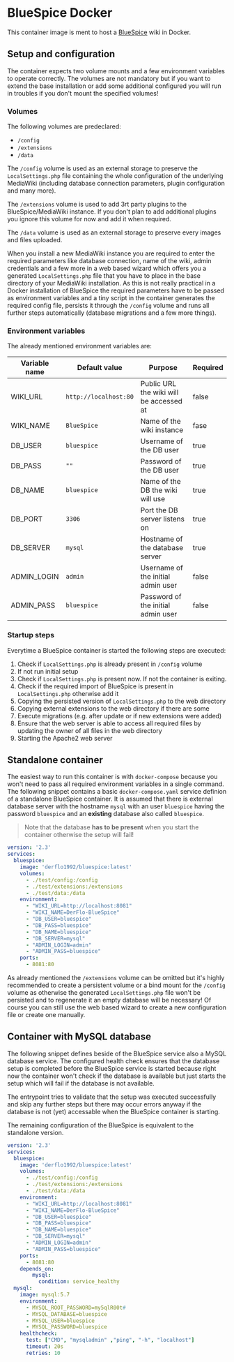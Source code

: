 # BlueSpice Docker

This container image is ment to host a [BlueSpice](https://bluespice.com) wiki in Docker.

## Setup and configuration

The container expects two volume mounts and a few environment variables to operate correctly.
The volumes are not mandatory but if you want to extend the base installation or add some additional configured you will run in troubles if you don't mount the specified volumes!

### Volumes

The following volumes are predeclared:

* `/config`
* `/extensions`
* `/data`

The `/config` volume is used as an external storage to preserve the `LocalSettings.php` file containing the whole configuration of the underlying MediaWiki (including database connection parameters, plugin configuration and many more).

The `/extensions` volume is used to add 3rt party plugins to the BlueSpice/MediaWiki instance.
If you don't plan to add additional plugins you ignore this volume for now and add it when required.

The `/data` volume is used as an external storage to preserve every images and files uploaded.

When you install a new MediaWiki instance you are required to enter the required parameters like database connection, name of the wiki, admin credentials and a few more in a web based wizard which offers you a generated `LocalSettings.php` file that you have to place in the base directory of your MediaWiki installation.
As this is not really practical in a Docker installation of BlueSpice the required parameters have to be passed as environment variables and a tiny script in the container generates the required config file, persists it through the `/config` volume and runs all further steps automatically (database migrations and a few more things).

### Environment variables

The already mentioned environment variables are:

| Variable name | Default value         | Purpose                                 | Required |
|---------------|-----------------------|-----------------------------------------|----------|
| WIKI_URL      | `http://localhost:80` | Public URL the wiki will be accessed at | false    |
| WIKI_NAME     | `BlueSpice`           | Name of the wiki instance               | fase     |
| DB_USER       | `bluespice`           | Username of the DB user                 | true     |
| DB_PASS       | `""`                  | Password of the DB user                 | true     |
| DB_NAME       | `bluespice`           | Name of the DB the wiki will use        | true     |
| DB_PORT       | `3306`                | Port the DB server listens on           | true     |
| DB_SERVER     | `mysql`               | Hostname of the database server         | true     |
| ADMIN_LOGIN   | `admin`               | Username of the initial admin user      | false    |
| ADMIN_PASS    | `bluespice`           | Password of the initial admin user      | false    |

### Startup steps

Everytime a BlueSpice container is started the following steps are executed:

1. Check if `LocalSettings.php` is already present in `/config` volume
2. If not run initial setup
3. Check if `LocalSettings.php` is present now. If not the container is exiting.
4. Check if the required import of BlueSpice is present in `LocalSettings.php` otherwise add it
5. Copying the persisted version of `LocalSettings.php` to the web directory
6. Copying external extensions to the web directory if there are some
7. Execute migrations (e.g. after update or if new extensions were added)
8. Ensure that the web server is able to access all required files by updating the owner of all files in the web directory
9. Starting the Apache2 web server

## Standalone container

The easiest way to run this container is with `docker-compose` because you won't need to pass all required environment variables in a single command.
The following snippet contains a basic `docker-compose.yaml` service definion of a standalone BlueSpice container.
It is assumed that there is external database server with the hostname `mysql` with an user `bluespice` having the password `bluespice` and an **existing** database also called `bluespice`.

> Note that the database **has to be present** when you start the container otherwise the setup will fail!

```yaml
version: '2.3'
services:
  bluespice:
    image: 'derflo1992/bluespice:latest'
    volumes:
      - ./test/config:/config
      - ./test/extensions:/extensions
      - ./test/data:/data
    environment:
      - "WIKI_URL=http://localhost:8081"
      - "WIKI_NAME=DerFlo-BlueSpice"
      - "DB_USER=bluespice"
      - "DB_PASS=bluespice"
      - "DB_NAME=bluespice"
      - "DB_SERVER=mysql"
      - "ADMIN_LOGIN=admin"
      - "ADMIN_PASS=bluespice"
    ports:
      - 8081:80
```

As already mentioned the `/extensions` volume can be omitted but it's highly recommended to create a persistent volume or a bind mount for the `/config` volume as otherwise the generated `LocalSettings.php` file won't be persisted and to regenerate it an empty database will be necessary!
Of course you can still use the web based wizard to create a new configuration file or create one manually.

## Container with MySQL database

The following snippet defines beside of the BlueSpice service also a MySQL database service.
The configured health check ensures that the database setup is completed before the BlueSpice service is started because right now the container won't check if the database is available but just starts the setup which will fail if the database is not available.

The entrypoint tries to validate that the setup was executed successfully and skip any further steps but there may occur errors anyway if the database is not (yet) accessable when the BlueSpice container is starting.

The remaining configuration of the BlueSpice is equivalent to the standalone version.

```yaml
version: '2.3'
services:
  bluespice:
    image: 'derflo1992/bluespice:latest'
    volumes:
      - ./test/config:/config
      - ./test/extensions:/extensions
      - ./test/data:/data
    environment:
      - "WIKI_URL=http://localhost:8081"
      - "WIKI_NAME=DerFlo-BlueSpice"
      - "DB_USER=bluespice"
      - "DB_PASS=bluespice"
      - "DB_NAME=bluespice"
      - "DB_SERVER=mysql"
      - "ADMIN_LOGIN=admin"
      - "ADMIN_PASS=bluespice"
    ports:
      - 8081:80
    depends_on:
        mysql:
          condition: service_healthy
  mysql:
    image: mysql:5.7
    environment:
      - MYSQL_ROOT_PASSWORD=my5qlR00t#
      - MYSQL_DATABASE=bluespice
      - MYSQL_USER=bluespice
      - MYSQL_PASSWORD=bluespice
    healthcheck:
      test: ["CMD", "mysqladmin" ,"ping", "-h", "localhost"]
      timeout: 20s
      retries: 10
```
